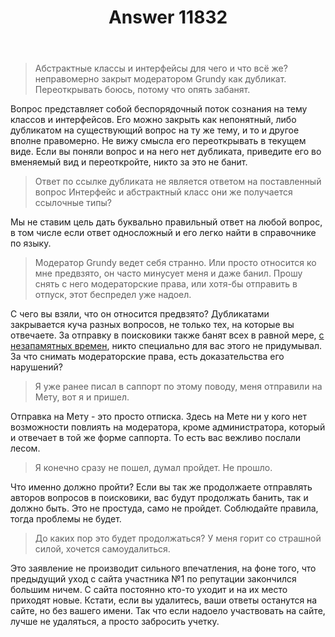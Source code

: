 ﻿---
title: "Answer 11832"
se.owner.user_id: 240512
se.owner.display_name: "MSDN.WhiteKnight"
se.owner.link: "https://ru.meta.stackoverflow.com/users/240512/msdn-whiteknight"
se.answer_id: 11832
se.question_id: 11830
se.post_type: answer
se.is_accepted: True
---
<blockquote>
<p>Абстрактные классы и интерфейсы для чего и что всё же? неправомерно закрыт модератором Grundy как дубликат. Переоткрывать боюсь, потому что опять забанят.</p>
</blockquote>
<p>Вопрос представляет собой беспорядочный поток сознания на тему классов и интерфейсов. Его можно закрыть как непонятный, либо дубликатом на существующий вопрос на ту же тему, и то и другое вполне правомерно. Не вижу смысла его переоткрывать в текущем виде. Если вы поняли вопрос и на него нет дубликата, приведите его во вменяемый вид и переоткройте, никто за это не банит.</p>
<blockquote>
<p>Ответ по ссылке дубликата не является ответом на поставленный вопрос Интерфейс и абстрактный класс они же получается ссылочные типы?</p>
</blockquote>
<p>Мы не ставим цель дать буквально правильный ответ на любой вопрос, в том числе если ответ односложный и его легко найти в справочнике по языку.</p>
<blockquote>
<p>Модератор Grundy ведет себя странно. Или просто относится ко мне предвзято, он часто минусует меня и даже банил. Прошу снять с него модераторские права, или хотя-бы отправить в отпуск, этот беспредел уже надоел.</p>
</blockquote>
<p>С чего вы взяли, что он относится предвзято? Дубликатами закрывается куча разных вопросов, не только тех, на которые вы отвечаете. За отправку в поисковики также банят всех в равной мере, <a href="https://ru.meta.stackoverflow.com/questions/3922/">с незапамятных времен</a>, никто специально для вас этого не придумывал. За что снимать модераторские права, есть доказательства его нарушений?</p>
<blockquote>
<p>Я уже ранее писал в саппорт по этому поводу, меня отправили на Мету, вот я и пришел.</p>
</blockquote>
<p>Отправка на Мету - это просто отписка. Здесь на Мете ни у кого нет возможности повлиять на модератора, кроме администратора, который и отвечает в той же форме саппорта. То есть вас вежливо послали лесом.</p>
<blockquote>
<p>Я конечно сразу не пошел, думал пройдет. Не прошло.</p>
</blockquote>
<p>Что именно должно пройти? Если вы так же продолжаете отправлять авторов вопросов в поисковики, вас будут продолжать банить, так и должно быть. Это не простуда, само не пройдет. Соблюдайте правила, тогда проблемы не будет.</p>
<blockquote>
<p>До каких пор это будет продолжаться? У меня горит со страшной силой, хочется самоудалиться.</p>
</blockquote>
<p>Это заявление не производит сильного впечатления, на фоне того, что предыдущий уход с сайта участника №1 по репутации закончился большим ничем. С сайта постоянно кто-то уходит и на их место приходят новые. Кстати, если вы удалитесь, ваши ответы останутся на сайте, но без вашего имени. Так что если надоело участвовать на сайте, лучше не удаляться, а просто забросить учетку.</p>

